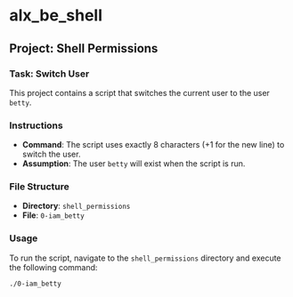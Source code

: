 # alx_be_shell

## Project: Shell Permissions

### Task: Switch User

This project contains a script that switches the current user to the user `betty`.

### Instructions

- **Command**: The script uses exactly 8 characters (+1 for the new line) to switch the user.
- **Assumption**: The user `betty` will exist when the script is run.

### File Structure

- **Directory**: `shell_permissions`
- **File**: `0-iam_betty`

### Usage

To run the script, navigate to the `shell_permissions` directory and execute the following command:

```sh
./0-iam_betty
